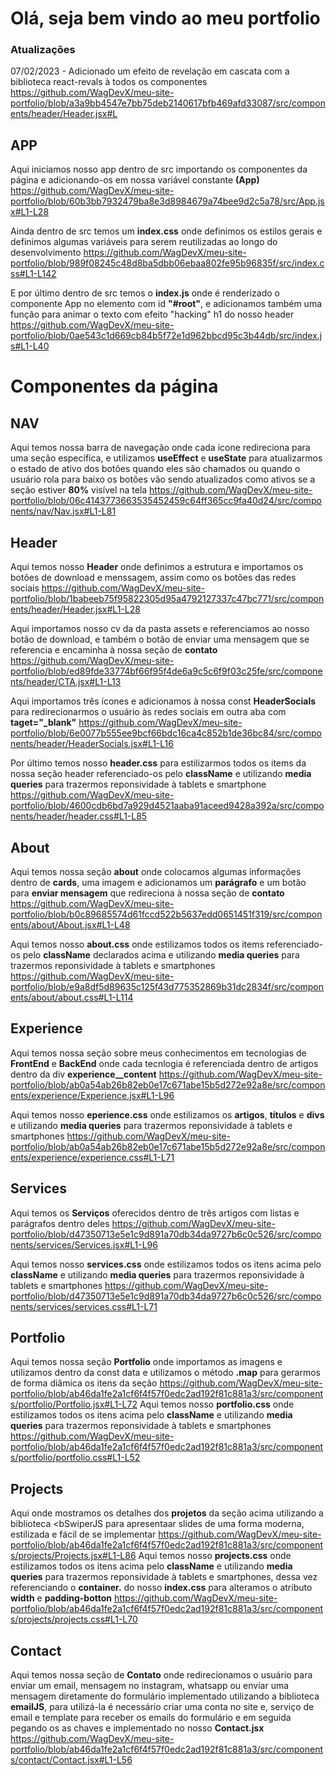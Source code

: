 # Olá, seja bem vindo ao meu portfolio
### Atualizações
07/02/2023 - Adicionado um efeito de revelação em cascata com a biblioteca react-revals à todos os componentes
https://github.com/WagDevX/meu-site-portfolio/blob/a3a9bb4547e7bb75deb2140617bfb469afd33087/src/components/header/Header.jsx#L
## APP
Aqui iniciamos nosso app dentro de src importando os componentes da página e adicionando-os em nossa variável constante <b>(App)</b>
https://github.com/WagDevX/meu-site-portfolio/blob/60b3bb7932479ba8e3d8984679a74bee9d2c5a78/src/App.jsx#L1-L28

Ainda dentro de src temos um <b>index.css</b> onde definimos os estilos gerais e definimos algumas variáveis para serem reutilizadas ao longo do desenvolvimento
https://github.com/WagDevX/meu-site-portfolio/blob/989f08245c48d8ba5dbb06ebaa802fe95b96835f/src/index.css#L1-L142

E por último dentro de src temos o <b>index.js</b> onde é renderizado o componente App no elemento com id <b>"#root"</b>, e adicionamos também uma função para animar o texto com efeito "hacking" h1 do nosso header
https://github.com/WagDevX/meu-site-portfolio/blob/0ae543c1d669cb84b5f72e1d962bbcd95c3b44db/src/index.js#L1-L40

# Componentes da página
## NAV
Aqui temos nossa barra de navegação onde cada icone redireciona para uma seção específica, e utilizamos <b>useEffect</b> e <b>useState</b> para atualizarmos o estado de ativo dos botões quando eles são chamados ou quando o usuário rola para baixo os botões vão sendo atualizados como ativos se a seção estiver <b>80%</b> visível na tela
https://github.com/WagDevX/meu-site-portfolio/blob/06c4143773663535452459c64ff365cc9fa40d24/src/components/nav/Nav.jsx#L1-L81

## Header
Aqui temos nosso <b>Header</b> onde definimos a estrutura e importamos os botões de download e menssagem, assim como os botões das redes sociais
https://github.com/WagDevX/meu-site-portfolio/blob/1babeeb75f95822305d95a4792127337c47bc771/src/components/header/Header.jsx#L1-L28

Aqui importamos nosso cv da da pasta assets e referenciamos ao nosso botão de download, e também o botão de enviar uma mensagem que se referencia e encaminha à nossa seção de <b>contato</b>
https://github.com/WagDevX/meu-site-portfolio/blob/ed89fde33774bf66f95f4de6a9c5c6f9f03c25fe/src/components/header/CTA.jsx#L1-L13

Aqui importamos três ícones e adicionamos à nossa const <b>HeaderSocials</b> para redirecionarmos o usuário às redes sociais em outra aba com <b>taget="_blank"</b>
https://github.com/WagDevX/meu-site-portfolio/blob/6e0077b555ee9bcf66bdc16ca4c852b1de36bc84/src/components/header/HeaderSocials.jsx#L1-L16

Por último temos nosso <b>header.css</b> para estilizarmos todos os items da nossa seção header referenciado-os pelo <b>className</b> e utilizando <b>media queries</b> para trazermos reponsividade à tablets e smartphone
https://github.com/WagDevX/meu-site-portfolio/blob/4600cdb6bd7a929d4521aaba91aceed9428a392a/src/components/header/header.css#L1-L85


## About 
Aqui temos nossa seção <b>about</b> onde colocamos algumas informações dentro de <b>cards</b>, uma imagem e adicionamos um <b>parágrafo</b> e um botão para <b>enviar mensagem</b> que redireciona à nossa seção de <b>contato</b>
https://github.com/WagDevX/meu-site-portfolio/blob/b0c89685574d61fccd522b5637edd0651451f319/src/components/about/About.jsx#L1-L48

Aqui temos nosso <b>about.css</b> onde estilizamos todos os items referenciado-os pelo <b>className</b> declarados acima e utilizando <b>media queries</b> para trazermos reponsividade à tablets e smartphones
https://github.com/WagDevX/meu-site-portfolio/blob/e9a8df5d89635c125f43d775352869b31dc2834f/src/components/about/about.css#L1-L114

## Experience 
Aqui temos nossa seção sobre meus conhecimentos em tecnologias de <b>FrontEnd</b> e <b>BackEnd</b> onde cada tecnlogia é referenciada dentro de artigos dentro da div <b>experience__content</b>
https://github.com/WagDevX/meu-site-portfolio/blob/ab0a54ab26b82eb0e17c671abe15b5d272e92a8e/src/components/experience/Experience.jsx#L1-L96
  
Aqui temos nosso <b>eperience.css</b> onde estilizamos os <b>artigos</b>, <b>títulos</b> e <b>divs</b> e utilizando <b>media queries</b> para trazermos reponsividade à tablets e smartphones
https://github.com/WagDevX/meu-site-portfolio/blob/ab0a54ab26b82eb0e17c671abe15b5d272e92a8e/src/components/experience/experience.css#L1-L71

## Services
Aqui temos os <b>Serviços</b> oferecidos dentro de três artigos com listas e parágrafos dentro deles
https://github.com/WagDevX/meu-site-portfolio/blob/d47350713e5e1c9d891a70db34da9727b6c0c526/src/components/services/Services.jsx#L1-L96

Aqui temos nosso <b>services.css</b> onde estilizamos todos os itens acima pelo <b>className</b> e utilizando <b>media queries</b> para trazermos reponsividade à tablets e smartphones
https://github.com/WagDevX/meu-site-portfolio/blob/d47350713e5e1c9d891a70db34da9727b6c0c526/src/components/services/services.css#L1-L71

## Portfolio
Aqui temos nossa seção <b>Portfolio</b> onde importamos as imagens e utilizamos dentro da const data e utilizamos o método <b>.map</b> para gerarmos de forma diâmica os itens da seção
https://github.com/WagDevX/meu-site-portfolio/blob/ab46da1fe2a1cf6f4f57f0edc2ad192f81c881a3/src/components/portfolio/Portfolio.jsx#L1-L72
Aqui temos nosso <b>portfolio.css</b> onde estilizamos todos os itens acima pelo <b>className</b> e utilizando <b>media queries</b> para trazermos reponsividade à tablets e smartphones
https://github.com/WagDevX/meu-site-portfolio/blob/ab46da1fe2a1cf6f4f57f0edc2ad192f81c881a3/src/components/portfolio/portfolio.css#L1-L52

## Projects
Aqui onde mostramos os detalhes dos <b>projetos</b> da seção acima utilizando a biblioteca <bSwiperJS</b> para apresentaar slides de uma forma moderna, estilizada e fácil de se implementar
https://github.com/WagDevX/meu-site-portfolio/blob/ab46da1fe2a1cf6f4f57f0edc2ad192f81c881a3/src/components/projects/Projects.jsx#L1-L86
Aqui temos nosso <b>projects.css</b> onde estilizamos todos os itens acima pelo <b>className</b> e utilizando <b>media queries</b> para trazermos reponsividade à tablets e smartphones, dessa vez referenciando o <b>container.</b> do nosso <b>index.css</b> para alteramos o atributo <b>width</b> e <b>padding-botton</b>
https://github.com/WagDevX/meu-site-portfolio/blob/ab46da1fe2a1cf6f4f57f0edc2ad192f81c881a3/src/components/projects/projects.css#L1-L70

## Contact
Aqui temos nossa seção de <b>Contato</b> onde redirecionamos o usuário para enviar um email, mensagem no instagram, whatsapp ou enviar uma mensagem diretamente do formulário implementado utilizando a biblioteca <b>emailJS</b>, para utilizá-la é necessário criar uma conta no site e, serviço de email e template para receber os emails do formulário e em seguida pegando os as chaves e implementado no nosso <b>Contact.jsx</b>
https://github.com/WagDevX/meu-site-portfolio/blob/ab46da1fe2a1cf6f4f57f0edc2ad192f81c881a3/src/components/contact/Contact.jsx#L1-L56

